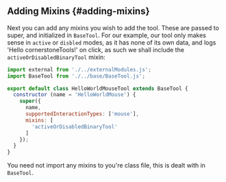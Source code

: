 ## Adding Mixins {#adding-mixins}

Next you can add any mixins you wish to add the tool. These are passed to super, and initialized in `BaseTool`. For our example, our tool only makes sense in `active` or `disbled` modes, as it has none of its own data, and logs 'Hello cornerstoneTools!' on click, as such we shall include the `activeOrDisabledBinaryTool` mixin:

```js
import external from './../externalModules.js';
import BaseTool from './../base/BaseTool.js';

export default class HelloWorldMouseTool extends BaseTool {
  constructor (name = 'HelloWorldMouse') {
    super({
      name,
      supportedInteractionTypes: ['mouse'],
      mixins: [
        'activeOrDisabledBinaryTool'
      ]
    });
  }
}
```

You need not import any mixins to you're class file, this is dealt with in `BaseTool`.

